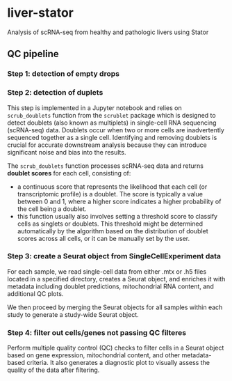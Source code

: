# liver-stator

Analysis of scRNA-seq from healthy and pathologic livers using Stator


## QC pipeline

### Step 1: detection of empty drops

### Step 2: detection of duplets

This step is implemented in a Jupyter notebook and relies on `scrub_doublets` function from the `scrublet` package which is designed to detect doublets (also known as multiplets) in single-cell RNA sequencing (scRNA-seq) data. Doublets occur when two or more cells are inadvertently sequenced together as a single cell. Identifying and removing doublets is crucial for accurate downstream analysis because they can introduce significant noise and bias into the results.

The `scrub_doublets` function processes scRNA-seq data and returns **doublet scores** for each cell, consisting of:

- a continuous score that represents the likelihood that each cell (or transcriptomic profile) is a doublet. The score is typically a value between 0 and 1, where a higher score indicates a higher probability of the cell being a doublet.
- this function usually also involves setting a threshold score to classify cells as singlets or doublets. This threshold might be determined automatically by the algorithm based on the distribution of doublet scores across all cells, or it can be manually set by the user.

### Step 3: create a Seurat object from SingleCellExperiment data

For each sample, we read single-cell data from either .mtx or .h5 files located
in a specified directory, creates a Seurat object, and enriches it with
metadata including doublet predictions, mitochondrial RNA content, and
additional QC plots.

We then proceed by merging the Seurat objects for all samples within each study to generate a study-wide Seurat object.

### Step 4: filter out cells/genes not passing QC filteres

Perform multiple quality control (QC) checks to filter cells
in a Seurat object based on gene expression, mitochondrial content, and
other metadata-based criteria. It also generates a diagnostic plot to
visually assess the quality of the data after filtering.
